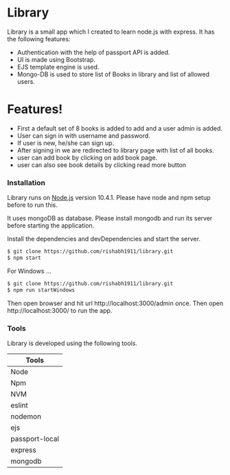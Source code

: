 # Library


Library is a small app which I created to learn node.js with express. It has the following features:

  - Authentication with the help of passport API is added. 
  - UI is made using Bootstrap.
  - EJS template engine is used.
  - Mongo-DB is used to store list of Books in library and list of allowed users.

# Features!

  - First a default set of 8 books is added to add and a user admin is added.
  - User can sign in with username and password.
  - If user is new, he/she can sign up.
  - After signing in we are redirected to library page with list of all books.
  - user can add book by clicking on add book page.
  - user can also see book details by clicking read more button


### Installation

Library runs on  [Node.js](https://nodejs.org/) version 10.4.1. Please have node and npm setup before to run this.  

It uses mongoDB as database. Please install mongodb and run its server before starting the application.

Install the dependencies and devDependencies and start the server.

```sh
$ git clone https://github.com/rishabh1911/library.git
$ npm start
```

For Windows ...

```sh
$ git clone https://github.com/rishabh1911/library.git
$ npm run startWindows
```

Then open browser and hit url http://localhost:3000/admin once.
Then open http://localhost:3000/ to run the app.

### Tools

Library is developed using the following tools.

| Tools |
| ------ |
| Node |
| Npm |
| NVM | 
| eslint | 
| nodemon | 
| ejs | 
| passport-local |
| express |
| mongodb |

